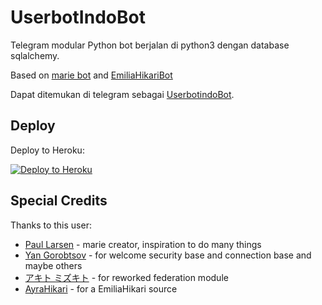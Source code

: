 # UserbotIndoBot
Telegram modular Python bot berjalan di python3 dengan database sqlalchemy.

Based on [marie bot](https://github.com/PaulSonOfLars/tgbot) and [EmiliaHikariBot](https://github.com/AyraHikari/EmiliaHikariBot)

Dapat ditemukan di telegram sebagai [UserbotindoBot](https://t.me/userbotindobot).

## Deploy

Deploy to Heroku:
<p align="left"><a href="https://heroku.com/deploy?template=https://github.com/MoveAngel/UserbotindoBot/tree/upstream"> <img src="https://www.herokucdn.com/deploy/button.svg" alt="Deploy to Heroku" /></a></p>

## Special Credits

Thanks to this user:
- [Paul Larsen](https://github.com/PaulSonOfLars) - marie creator, inspiration to do many things
- [Yan Gorobtsov](https://github.com/MrYacha) - for welcome security base and connection base and maybe others
- [アキト ミズキト](https://github.com/peaktogoo) - for reworked federation module
- [AyraHikari](https://github.com/AyraHikari) - for a EmiliaHikari source
